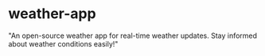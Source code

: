 # weather-app
"An open-source weather app for real-time weather updates. Stay informed about weather conditions easily!"
